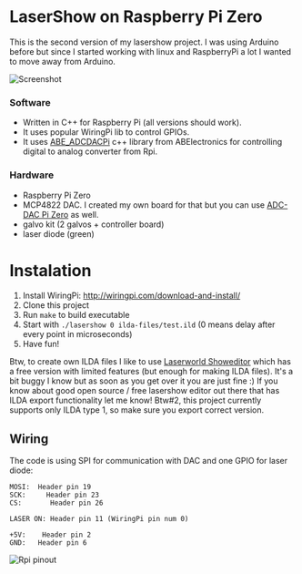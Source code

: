 # LaserShow on Raspberry Pi Zero

This is the second version of my lasershow project. I was using Arduino before but since I started working with linux and RaspberryPi a lot I wanted to move away from Arduino.

![Screenshot](https://raw.githubusercontent.com/tteskac/rpi-lasershow/master/laserpi.jpg)

### Software
- Written in C++ for Raspberry Pi (all versions should work).
- It uses popular WiringPi lib to control GPIOs.
- It uses [ABE_ADCDACPi](https://github.com/abelectronicsuk/ABElectronics_CPP_Libraries/tree/master/ADCDACPi) c++ library from ABElectronics for controlling digital to analog converter from Rpi.

### Hardware
- Raspberry Pi Zero
- MCP4822 DAC. I created my own board for that but you can use [ADC-DAC Pi Zero](https://pinout.xyz/pinout/adc_dac_pi_zero) as well.
- galvo kit (2 galvos + controller board)
- laser diode (green)

# Instalation
1) Install WiringPi: http://wiringpi.com/download-and-install/
2) Clone this project
3) Run ```make``` to build executable
4) Start with ```./lasershow 0 ilda-files/test.ild``` (0 means delay after every point in microseconds)
5) Have fun!

Btw, to create own ILDA files I like to use [Laserworld Showeditor](https://www.showeditor.com/en/features/showeditor-free.html) which has a free version with limited features (but enough for making ILDA files). It's a bit buggy I know but as soon as you get over it you are just fine :) If you know about good open source / free lasershow editor out there that has ILDA export functionality let me know!
Btw#2, this project currently supports only ILDA type 1, so make sure you export correct version.

## Wiring
The code is using SPI for communication with DAC and one GPIO for laser diode:
```
MOSI:  Header pin 19
SCK:     Header pin 23
CS:       Header pin 26

LASER ON: Header pin 11 (WiringPi pin num 0)

+5V:    Header pin 2
GND:   Header pin 6
```

![Rpi pinout](https://docs.particle.io/assets/images/pi-pinout-diagram-01.png)
